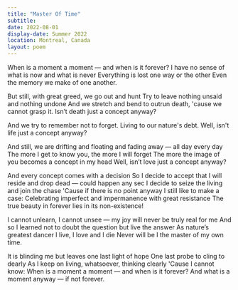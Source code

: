 ```yaml
---
title: "Master Of Time"
subtitle:
date: 2022-08-01
display-date: Summer 2022
location: Montreal, Canada
layout: poem
---
```



When is a moment a moment — and when is it forever?
I have no sense of what is now and what is never
Everything is lost one way or the other
Even the memory we make of one another.

But still, with great greed, we go out and hunt
Try to leave nothing unsaid and nothing undone
And we stretch and bend to outrun death, 'cause we cannot grasp it.
Isn’t death just a concept anyway?

And we try to remember not to forget.
Living to our nature's debt.
Well, isn't life just a concept anyway?

And still, we are drifting and floating and fading away
— all day every day
The more I get to know you, the more I will forget
The more the image of you becomes a concept in my head
Well, isn’t love just a concept anyway?

And every concept comes with a decision
So I decide to accept that I will reside and drop dead
— could happen any sec
I decide to seize the living and join the chase
'Cause if there is no point anyway I still like to make a case:
Celebrating imperfect and impermanence with great resistance
The true beauty in forever lies in its non-existence!

I cannot unlearn, I cannot unsee — my joy will never be truly real for me
And so I learned not to doubt the question but live the answer
As nature’s greatest dancer I live, I love and I die
Never will be I the master of my own time.

It is blinding me but leaves one last light of hope
One last probe to cling to dearly
As I keep on living, whatsoever, thinking clearly
'Cause I cannot know:
When is a moment a moment — and when is it forever?
And what is a moment anyway — if not forever.
